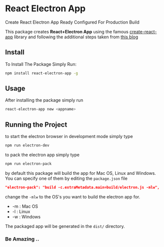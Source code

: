 # React Electron App
Create React Electron App Ready Configured For Production Build

This package creates **React+Electron App** using the famous [create-react-app](https://github.com/facebook/create-react-app#readme)
library and following the additional steps taken from [this blog](https://medium.com/@kitze/%EF%B8%8F-from-react-to-an-electron-app-ready-for-production-a0468ecb1da3)



## Install
To Install The Package Simply Run:
```bash
npm install react-electron-app -g
```

## Usage

After installing the package simply run

```bash
react-electron-app new <appname>
```

## Running the Project

to start the electron browser in development mode simply type

```bash
npm run electron-dev
```

to pack the electron app simply type

```bash
npm run electron-pack
```

by default this package will build the app for Mac OS, Linux and Windows. You can specify one of them by editing the `package.json`
file

```json
"electron-pack": "build -c.extraMetadata.main=build/electron.js -mlw",
```
change the `-mlw` to the OS's you want to build the electron app for.
  * -m : Mac OS
  * -l : Linux  
  * -w : Windows
  
The packaged app will be generated in the `dist/` directory.

### Be Amazing ..
